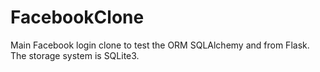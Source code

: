 # FacebookClone
Main Facebook login clone to test the ORM SQLAlchemy and from Flask. The storage system is SQLite3.
